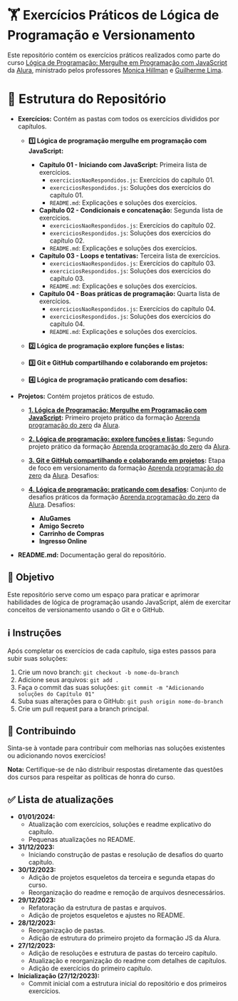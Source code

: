 # 🏋️ Exercícios Práticos de Lógica de Programação e Versionamento

Este repositório contém os exercícios práticos realizados como parte do curso [Lógica de Programação: Mergulhe em Programação com JavaScript](https://cursos.alura.com.br/course/logica-programacao-mergulhe-programacao-javascript) da [Alura](https://www.alura.com.br/), ministrado pelos professores [Monica Hillman](https://github.com/MonicaHillman) e [Guilherme Lima](https://github.com/guilhermeonrails).

# 📂 Estrutura do Repositório

- **Exercícios:** Contém as pastas com todos os exercícios divididos por capítulos.
  - **1️⃣ Lógica de programação mergulhe em programação com JavaScript:**
    - **Capítulo 01 - Iniciando com JavaScript:** Primeira lista de exercícios.
      - `exerciciosNaoRespondidos.js`: Exercícios do capítulo 01.
      - `exerciciosRespondidos.js`: Soluções dos exercícios do capítulo 01.
      - `README.md`: Explicações e soluções dos exercícios.
    - **Capítulo 02 - Condicionais e concatenação:** Segunda lista de exercícios.
      - `exerciciosNaoRespondidos.js`: Exercícios do capítulo 02.
      - `exerciciosRespondidos.js`: Soluções dos exercícios do capítulo 02.
      - `README.md`: Explicações e soluções dos exercícios.
    - **Capítulo 03 - Loops e tentativas:** Terceira lista de exercícios.
      - `exerciciosNaoRespondidos.js`: Exercícios do capítulo 03.
      - `exerciciosRespondidos.js`: Soluções dos exercícios do capítulo 03.
      - `README.md`: Explicações e soluções dos exercícios.
    - **Capítulo 04 - Boas práticas de programação:** Quarta lista de exercícios.
      - `exerciciosNaoRespondidos.js`: Exercícios do capítulo 04.
      - `exerciciosRespondidos.js`: Soluções dos exercícios do capítulo 04.
      - `README.md`: Explicações e soluções dos exercícios.

  - **2️⃣ Lógica de programação explore funções e listas:**  

  - **3️⃣ Git e GitHub compartilhando e colaborando em projetos:**  

  - **4️⃣ Lógica de programação praticando com desafios:**  

- **Projetos:** Contém projetos práticos de estudo.
  - **[1. Lógica de Programação: Mergulhe em Programação com JavaScript](https://cursos.alura.com.br/course/logica-programacao-mergulhe-programacao-javascript):** Primeiro projeto prático da formação [Aprenda programação do zero](https://cursos.alura.com.br/formacao-programacao) da [Alura](https://www.alura.com.br/).  

  - **[2. Lógica de programação: explore funções e listas](https://cursos.alura.com.br/course/logica-programacao-funcoes-listas):** Segundo projeto prático da formação [Aprenda programação do zero](https://cursos.alura.com.br/formacao-programacao) da [Alura](https://www.alura.com.br/).  

  - **[3. Git e GitHub compartilhando e colaborando em projetos](https://cursos.alura.com.br/course/git-github-compartilhando-colaborando-projetos):** Etapa de foco em versionamento da formação [Aprenda programação do zero](https://cursos.alura.com.br/formacao-programacao) da [Alura](https://www.alura.com.br/). Desafios:

  - **[4. Lógica de programação: praticando com desafios](https://cursos.alura.com.br/course/logica-programacao-praticando-desafios):** Conjunto de desafios práticos da formação [Aprenda programação do zero](https://cursos.alura.com.br/formacao-programacao) da [Alura](https://www.alura.com.br/). Desafios:
    - **AluGames** 
    - **Amigo Secreto**
    - **Carrinho de Compras**
    - **Ingresso Online**

- **README.md:** Documentação geral do repositório.

## 🚀 Objetivo
Este repositório serve como um espaço para praticar e aprimorar habilidades de lógica de programação usando JavaScript, além de exercitar conceitos de versionamento usando o Git e o GitHub.

## ℹ️ Instruções
Após completar os exercícios de cada capítulo, siga estes passos para subir suas soluções:
1. Crie um novo branch: `git checkout -b nome-do-branch`
2. Adicione seus arquivos: `git add .`
3. Faça o commit das suas soluções: `git commit -m "Adicionando soluções do Capítulo 01"`
4. Suba suas alterações para o GitHub: `git push origin nome-do-branch`
5. Crie um pull request para a branch principal.

## 📝 Contribuindo
Sinta-se à vontade para contribuir com melhorias nas soluções existentes ou adicionando novos exercícios!

**Nota:** Certifique-se de não distribuir respostas diretamente das questões dos cursos para respeitar as políticas de honra do curso.

## ✅ Lista de atualizações  

- **01/01/2024:**  
    - Atualização com exercícios, soluções e readme explicativo do capítulo.
    - Pequenas atualizações no README.
- **31/12/2023:**  
    - Iniciando construção de pastas e resolução de desafios do quarto capítulo.
- **30/12/2023:**  
    - Adição de projetos esqueletos da terceira e segunda etapas do curso.
    - Reorganização do readme e remoção de arquivos desnecessários.
- **29/12/2023:**  
    - Refatoração da estrutura de pastas e arquivos.
    - Adição de projetos esqueletos e ajustes no README.
- **28/12/2023:**  
    - Reorganização de pastas.
    - Adição de estrutura do primeiro projeto da formação JS da Alura.
- **27/12/2023:**  
    - Adição de resoluções e estrutura de pastas do terceiro capítulo.
    - Atualização e reorganização do readme com detalhes de capítulos.
    - Adição de exercícios do primeiro capítulo.
- **Inicialização (27/12/2023):**  
    - Commit inicial com a estrutura inicial do repositório e dos primeiros exercícios.